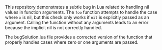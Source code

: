 This repository demonstrates a subtle bug in Lua related to handling nil values in function arguments. The `foo` function attempts to handle the case where `x` is nil, but this check only works if `nil` is explicitly passed as an argument. Calling the function without any arguments leads to an error because the implicit nil is not correctly handled.

The bugSolution.lua file provides a corrected version of the function that properly handles cases where zero or one arguments are passed.